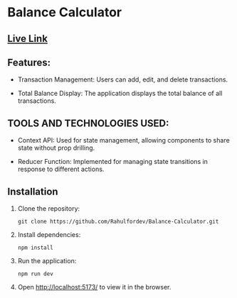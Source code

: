 # Balance Calculator

## [Live Link](https://balance-calculator-rahulfordev.netlify.app/)

## Features:

- Transaction Management: Users can add, edit, and delete
  transactions.

- Total Balance Display: The application displays the total
  balance of all transactions.

## TOOLS AND TECHNOLOGIES USED:

- Context API: Used for state management, allowing components
  to share state without prop drilling.

- Reducer Function: Implemented for managing state transitions
  in response to different actions.

## Installation

1. Clone the repository:

   ```
   git clone https://github.com/Rahulfordev/Balance-Calculator.git
   ```

2. Install dependencies:

   ```
   npm install
   ```

3. Run the application:

   ```
   npm run dev
   ```

4. Open [http://localhost:5173/](http://localhost:5173/) to view it in the browser.
